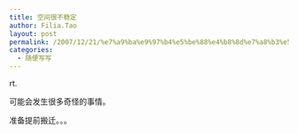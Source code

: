```yaml
---
title: 空间很不稳定
author: Filia.Tao
layout: post
permalink: /2007/12/21/%e7%a9%ba%e9%97%b4%e5%be%88%e4%b8%8d%e7%a8%b3%e5%ae%9a/
categories:
  - 随便写写
---
```

rt.

可能会发生很多奇怪的事情。

准备提前搬迁。。。
